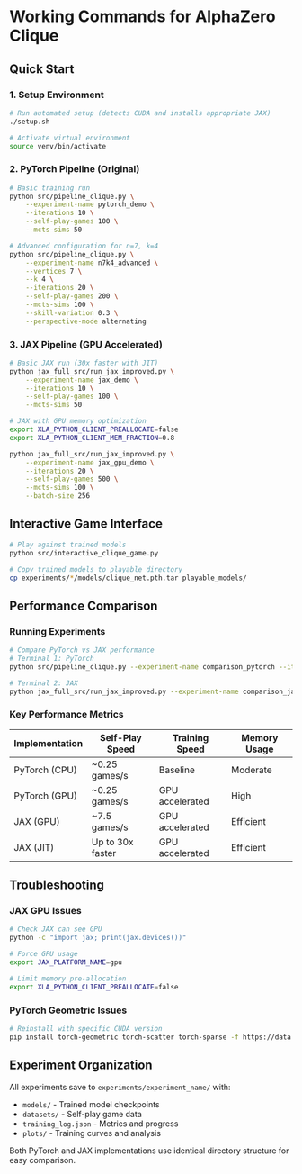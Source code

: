 # Working Commands for AlphaZero Clique

## Quick Start

### 1. Setup Environment
```bash
# Run automated setup (detects CUDA and installs appropriate JAX)
./setup.sh

# Activate virtual environment
source venv/bin/activate
```

### 2. PyTorch Pipeline (Original)
```bash
# Basic training run
python src/pipeline_clique.py \
    --experiment-name pytorch_demo \
    --iterations 10 \
    --self-play-games 100 \
    --mcts-sims 50

# Advanced configuration for n=7, k=4
python src/pipeline_clique.py \
    --experiment-name n7k4_advanced \
    --vertices 7 \
    --k 4 \
    --iterations 20 \
    --self-play-games 200 \
    --mcts-sims 100 \
    --skill-variation 0.3 \
    --perspective-mode alternating
```

### 3. JAX Pipeline (GPU Accelerated)
```bash
# Basic JAX run (30x faster with JIT)
python jax_full_src/run_jax_improved.py \
    --experiment-name jax_demo \
    --iterations 10 \
    --self-play-games 100 \
    --mcts-sims 50

# JAX with GPU memory optimization
export XLA_PYTHON_CLIENT_PREALLOCATE=false
export XLA_PYTHON_CLIENT_MEM_FRACTION=0.8

python jax_full_src/run_jax_improved.py \
    --experiment-name jax_gpu_demo \
    --iterations 20 \
    --self-play-games 500 \
    --mcts-sims 100 \
    --batch-size 256
```

## Interactive Game Interface

```bash
# Play against trained models
python src/interactive_clique_game.py

# Copy trained models to playable directory
cp experiments/*/models/clique_net.pth.tar playable_models/
```

## Performance Comparison

### Running Experiments
```bash
# Compare PyTorch vs JAX performance
# Terminal 1: PyTorch
python src/pipeline_clique.py --experiment-name comparison_pytorch --iterations 5

# Terminal 2: JAX  
python jax_full_src/run_jax_improved.py --experiment-name comparison_jax --iterations 5
```

### Key Performance Metrics
| Implementation | Self-Play Speed | Training Speed | Memory Usage |
|----------------|----------------|----------------|--------------|
| PyTorch (CPU)  | ~0.25 games/s  | Baseline       | Moderate     |
| PyTorch (GPU)  | ~0.25 games/s  | GPU accelerated| High         |
| JAX (GPU)      | ~7.5 games/s   | GPU accelerated| Efficient    |
| JAX (JIT)      | Up to 30x faster| GPU accelerated| Efficient   |

## Troubleshooting

### JAX GPU Issues
```bash
# Check JAX can see GPU
python -c "import jax; print(jax.devices())"

# Force GPU usage
export JAX_PLATFORM_NAME=gpu

# Limit memory pre-allocation
export XLA_PYTHON_CLIENT_PREALLOCATE=false
```

### PyTorch Geometric Issues
```bash
# Reinstall with specific CUDA version
pip install torch-geometric torch-scatter torch-sparse -f https://data.pyg.org/whl/torch-2.0.0+cu118.html
```

## Experiment Organization

All experiments save to `experiments/experiment_name/` with:
- `models/` - Trained model checkpoints
- `datasets/` - Self-play game data
- `training_log.json` - Metrics and progress
- `plots/` - Training curves and analysis

Both PyTorch and JAX implementations use identical directory structure for easy comparison.